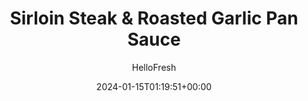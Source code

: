 ---
draft: true # Use this only for setting draft status
hidden: false # Use this to hide unwanted recipes
slug: # <post-title>
title: 'Sirloin Steak & Roasted Garlic Pan Sauce'
description: "Serious about steak? So are our chefs! That’s why they took sirloin to the next level by topping it with a luxurious pan sauce. Here, roasted garlic and rich beef demi-glace mingle with the fond (aka the crispy bits and drippings left in the pan after cooking the meat) to create a condiment you’ll want to drizzle over just about everything… especially the chive-flecked mashed potatoes and roasted broccoli on the side."
image: https://img.hellofresh.com/f_auto,fl_lossy,q_auto,w_1200/hellofresh_s3/image/60f82a0367b2ce1a3350f0ac-e2968f9f.jpg
date: 2024-01-15T01:19:51+00:00
author: HelloFresh

tags: []
categories: "main course"
cuisines: "American"
allergens: ['Milk']

calories: 720
preptime: ['40 minutes', '5 minutes']
cooktime: # 180 = 3 Hours | In minutes
totaltime: PT40M
servings: 2

links:
  - description: "Serious about steak? So are our chefs! That’s why they took sirloin to the next level by topping it with a luxurious pan sauce. Here, roasted garlic and rich beef demi-glace mingle with the fond (aka the crispy bits and drippings left in the pan after cooking the meat) to create a condiment you’ll want to drizzle over just about everything… especially the chive-flecked mashed potatoes and roasted broccoli on the side."
    website: https://www.hellofresh.com/recipes/sirloin-steak-and-roasted-garlic-pan-sauce-60f82a0367b2ce1a3350f0ac
    image: https://img.hellofresh.com/f_auto,fl_lossy,q_auto,w_1200/hellofresh_s3/image/60f82a0367b2ce1a3350f0ac-e2968f9f.jpg
 
weight: # 1 | You can add weight to some posts to override the default sorting (date descending)

comments: false # Keep False

ingredients: ['12 ounce Yukon Gold Potatoes', '¼ ounce Chives', '8 ounce Broccoli Florets', '1 clove Garlic', '6 tablespoon Sour Cream', '14 ounce Sirloin Steak', '1 unit Beef Demi-Glace', '1 teaspoon Olive Oil', '2 teaspoon Cooking Oil', '2 tablespoon Butter', ' Salt', ' Pepper']

instructionTitles: ['Prep', 'Roast Garlic & Broccoli', 'Make Mashed Potatoes', 'Cook Steak', 'Make Sauce', 'Finish & Serve']
instructions: ['• Adjust rack to middle position and preheat oven to 425 degrees. Wash and dry produce. • Cut broccoli florets into bite-size pieces if necessary. Dice potatoes into ½-inch pieces. Thinly slice chives. • Peel garlic. Place whole clove in the center of a small piece of foil; drizzle with olive oil and season with salt and pepper. Cinch into a packet.', '• Place garlic foil packet on a baking sheet. • Toss broccoli on same sheet with a drizzle of oil, salt, and pepper. • Roast on middle rack until browned and tender, 15-20 minutes.', '• Meanwhile, place potatoes in a large pot with enough salted water to cover by 2 inches. Bring to a boil and cook until tender when pierced with a fork, 15-20 minutes. • Reserve ½ cup potato cooking liquid, then drain and return potatoes to pot. Mash with sour cream, salt, and pepper until smooth and creamy, adding reserved potato cooking liquid a splash at a time as needed. • Keep covered off heat until ready to serve.', '• While potatoes cook, pat steak* very dry with paper towels; season with salt and pepper. Heat a drizzle of oil in a large pan over medium-high heat. • Add steak and cook to desired doneness, 5-7 minutes per side. • Turn off heat; transfer steak to a cutting board to rest for at least 5 minutes. Wipe out pan.', '• Once garlic is done, carefully transfer to a cutting board and mash with a fork until smooth. • Melt 1 TBSP butter (2 TBSP for 4 servings) in pan used for steak over medium heat. Add mashed garlic (start with half and add more to taste); cook for 1 minute. • Stir in demi-glace and ¼ cup water (1⁄3 cup for 4). Simmer until slightly thickened, 1-2 minutes. Turn off heat. • Stir in another 1 TBSP butter (2 TBSP for 4) and any resting juices from steak. Season with salt and pepper.', '• Slice steak against the grain. Fold half the chives into mashed potatoes. • Divide potatoes, broccoli, and steak between plates. Top steak and potatoes with sauce. Garnish with remaining chives and serve.']
---